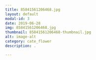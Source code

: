 ```yaml
---
title: 85841561206468.jpg
layout: default
modal-id: 3
date: 2019-06-28
img: 85841561206468.jpg
thumbnail: 85841561206468-thumbnail.jpg
alt: image-alt
category: cate_flower
description: .

---
```

